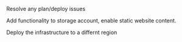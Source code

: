 
Resolve any plan/deploy issues

Add functionality to storage account, enable static website content.

Deploy the infrastructure to a differnt region



